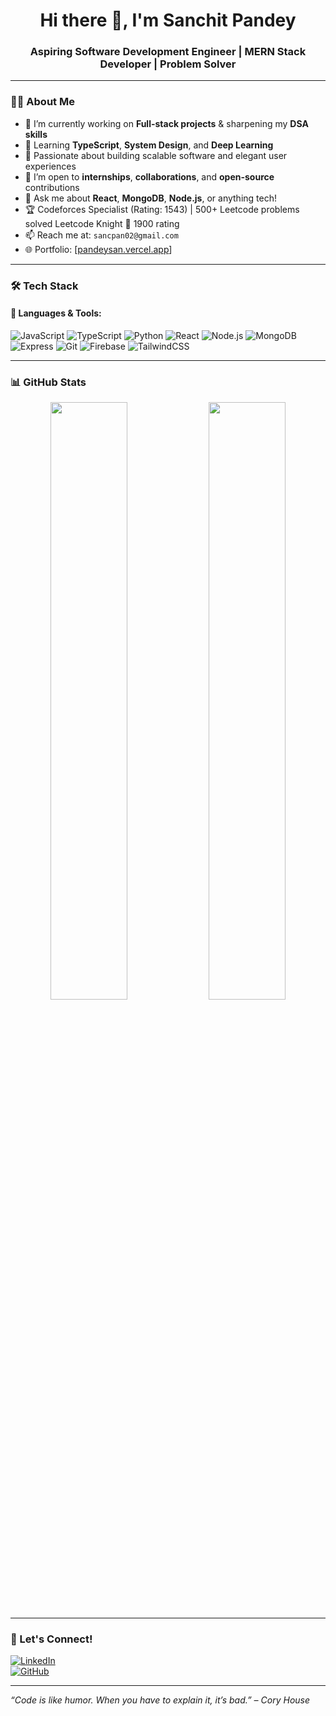 <h1 align="center">Hi there 👋, I'm Sanchit Pandey</h1>
<h3 align="center">Aspiring Software Development Engineer | MERN Stack Developer | Problem Solver</h3>

---

### 🧑‍💻 About Me
- 🔭 I’m currently working on **Full-stack projects** & sharpening my **DSA skills**  
- 🌱 Learning **TypeScript**, **System Design**, and **Deep Learning**  
- 💼 Passionate about building scalable software and elegant user experiences  
- 👯 I’m open to **internships**, **collaborations**, and **open-source** contributions  
- 💬 Ask me about **React**, **MongoDB**, **Node.js**, or anything tech!  
- 🏆 Codeforces Specialist (Rating: 1543) | 500+ Leetcode problems solved  Leetcode Knight 🗿 1900 rating
- 📫 Reach me at: `sancpan02@gmail.com`  
- 🌐 Portfolio: [[pandeysan.vercel.app](https://my-portfolio-mu-opal-11.vercel.app)]

---

### 🛠️ Tech Stack
#### 🚀 Languages & Tools:
![JavaScript](https://img.shields.io/badge/-JavaScript-F7DF1E?logo=javascript&logoColor=black)
![TypeScript](https://img.shields.io/badge/-TypeScript-3178C6?logo=typescript&logoColor=white)
![Python](https://img.shields.io/badge/-Python-3776AB?logo=python&logoColor=white)
![React](https://img.shields.io/badge/-React-20232A?logo=react)
![Node.js](https://img.shields.io/badge/-Node.js-339933?logo=node.js&logoColor=white)
![MongoDB](https://img.shields.io/badge/-MongoDB-47A248?logo=mongodb&logoColor=white)
![Express](https://img.shields.io/badge/-Express-000000?logo=express&logoColor=white)
![Git](https://img.shields.io/badge/-Git-F05032?logo=git&logoColor=white)
![Firebase](https://img.shields.io/badge/-Firebase-FFCA28?logo=firebase&logoColor=black)
![TailwindCSS](https://img.shields.io/badge/-TailwindCSS-38B2AC?logo=tailwind-css&logoColor=white)

---

### 📊 GitHub Stats
<p align="center">
  <img src="https://github-readme-stats.vercel.app/api?username=pandeySAN&show_icons=true&theme=github_dark" width="49.5%"/>
  <img src="https://github-readme-streak-stats.herokuapp.com/?user=pandeySAN&theme=github-dark-blue" width="49.5%"/>
</p>

---

### 🔗 Let's Connect!
[![LinkedIn](https://img.shields.io/badge/-LinkedIn-0077B5?logo=linkedin&logoColor=white)](https://www.linkedin.com/in/pandeysanc)  
[![GitHub](https://img.shields.io/badge/-GitHub-181717?logo=github&logoColor=white)](https://github.com/pandeySAN)

---

_“Code is like humor. When you have to explain it, it’s bad.” – Cory House_
